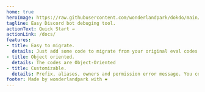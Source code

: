 ```yaml
---
home: true
heroImage: https://raw.githubusercontent.com/wonderlandpark/dokdo/main/assets/logo.png
tagline: Easy Discord bot debuging tool.
actionText: Quick Start →
actionLink: /docs/
features:
- title: Easy to migrate.
  details: Just add some code to migrate from your original eval codes.
- title: Object oriented.
  details: The codes are Object-Oriented
- title: Customizable.
  details: Prefix, aliases, owners and permission error message. You could customize everything.
footer: Made by wonderlandpark with ❤️
---
```

